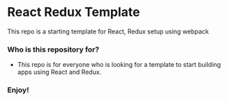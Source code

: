 # React Redux Template #

This repo is a starting template for React, Redux setup using webpack  

### Who is this repository for? ###

* This repo is for everyone who is looking for a template to start building apps using React and Redux. 

### Enjoy! ###